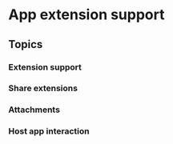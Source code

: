 # App extension support

## Topics

### Extension support

### Share extensions

### Attachments

### Host app interaction

